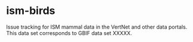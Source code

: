 # ism-birds
Issue tracking for ISM mammal data in the VertNet and other data portals. This data set corresponds to GBIF data set XXXXX.
